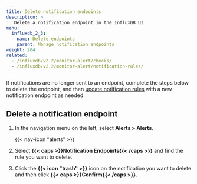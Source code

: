```yaml
---
title: Delete notification endpoints
description: >
   Delete a notification endpoint in the InfluxDB UI.
menu:
  influxdb_2_3:
    name: Delete endpoints
    parent: Manage notification endpoints
weight: 204
related:
  - /influxdb/v2.2/monitor-alert/checks/
  - /influxdb/v2.2/monitor-alert/notification-rules/
---
```


If notifications are no longer sent to an endpoint, complete the steps below to
delete the endpoint, and then [update notification rules](/influxdb/v2.2/monitor-alert/notification-rules/update)
with a new notification endpoint as needed.

## Delete a notification endpoint

1.  In the navigation menu on the left, select **Alerts > Alerts**.

    {{< nav-icon "alerts" >}}

2.  Select **{{< caps >}}Notification Endpoints{{< /caps >}}** and find the rule
    you want to delete.
3.  Click the **{{< icon "trash" >}}** icon on the notification you want to delete
    and then click **{{< caps >}}Confirm{{< /caps >}}**.

